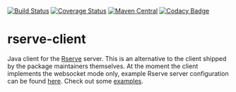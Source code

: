 [![Build Status](https://travis-ci.org/lev-kuznetsov/rserve-client.svg?branch=master)](https://travis-ci.org/lev-kuznetsov/rserve-client) [![Coverage Status](https://coveralls.io/repos/github/lev-kuznetsov/rserve-client/badge.svg?branch=master)](https://coveralls.io/github/lev-kuznetsov/rserve-client?branch=master) [![Maven Central](https://maven-badges.herokuapp.com/maven-central/us.levk/rserve-client/badge.svg)](https://maven-badges.herokuapp.com/maven-central/us.levk/rserve-client) [![Codacy Badge](https://api.codacy.com/project/badge/Grade/ad4a21147c014a19bafd1e62cfab758c)](https://www.codacy.com/app/lev-kuznetsov/rserve-client?utm_source=github.com&amp;utm_medium=referral&amp;utm_content=lev-kuznetsov/rserve-client&amp;utm_campaign=Badge_Grade)

# rserve-client

Java client for the [Rserve](https://rforge.net/Rserve/) server. This is an alternative to the client shipped by the package maintainers themselves. At the moment the client implements the websocket mode only, example Rserve server configuration can be found [here](src/test/resources/Rserv.conf). Check out some [examples](src/test/java/us/levk/rserve/client/E2e.java).
